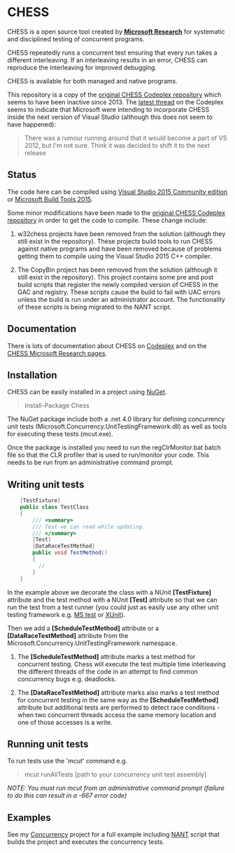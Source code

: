 # CHESS #

CHESS is a open source tool created by **[Microsoft Research](http://research.microsoft.com/en-us/projects/chess/)** for systematic and disciplined testing of concurrent programs. 

CHESS repeatedly runs a concurrent test ensuring that every run takes a different interleaving. If an interleaving results in an error, CHESS can reproduce the interleaving for improved debugging. 

CHESS is available for both managed and native programs.

This repository is a copy of the [original CHESS Codeplex repository](https://chesstool.codeplex.com/) which seems to have been inactive since 2013. The [latest thread](https://chesstool.codeplex.com/discussions/450787) on the Codeplex seems to indicate that  Microsoft were intending to incorporate CHESS inside the next version of Visual Studio (although this does not seem to have happened):

> There was a rumour running around that it would become a part of VS 2012, but I'm not sure. Think it was decided to shift it to the next release 

## Status ##

The code here can be compiled using [Visual Studio 2015 Community edition](https://go.microsoft.com/fwlink/?LinkId=691978&clcid=0x409) or [Microsoft Build Tools 2015](https://www.microsoft.com/en-us/download/details.aspx?id=48159). 

Some minor modifications have been made to the [original CHESS Codeplex repository](https://chesstool.codeplex.com/) in order to get the code to compile. These change include:

1. w32chess projects have been removed from the solution (although they still exist in the repository). These projects build tools to run CHESS against native programs and have been removed because of problems getting them to compile using the Visual Studio 2015 C++ compiler.

2. The CopyBin project has been removed from the solution (although it still exist in the repository). This project contains some pre and post build scripts that register the newly compiled version of CHESS in the GAC and registry. These scripts cause the build to fail with UAC errors unless the build is run under an administrator account. The functionality of these scripts is being migrated to the NANT script.  


## Documentation ##

There is lots of documentation about CHESS on [Codeplex](https://chesstool.codeplex.com/documentation) and on the [CHESS Microsoft Research pages](http://research.microsoft.com/en-us/projects/chess/).

## Installation ##

CHESS can be easily installed in a project using [NuGet](https://www.nuget.org/packages/Chess/).

> Install-Package Chess

The NuGet package include both a .net 4.0 library for defining concurrency unit tests (Microsoft.Concurrency.UnitTestingFramework.dll) as well as tools for executing these tests (mcut.exe). 

Once the package is installed you need to run the regClrMonitor.bat batch file so that the CLR profiler that is used to run/monitor your code. This needs to be run from an administrative command prompt.

## Writing unit tests ##


```csharp
    [TestFixture]
    public class TestClass
    {
        /// <summary>
        /// Test we can read while updating.
        /// </summary>
        [Test]
        [DataRaceTestMethod]
        public void TestMethod()
        {
          // 
        }
    }
```
In the example above we decorate the class with a NUnit **[TestFixture]** attribute and the test method with a NUnit **[Test]** attribute so that we can run the test from a test runner (you could just as easily use any other unit testing framework e.g. [MS test](https://msdn.microsoft.com/en-us/library/ms243147.aspx) or [XUnit](https://xunit.github.io/)). 

Then we add a **[ScheduleTestMethod]** attribute or a **[DataRaceTestMethod]** attribute from the Microsoft.Concurrency.UnitTestingFramework namespace. 

1. The **[ScheduleTestMethod]** attribute marks a test method for concurrent testing. Chess will execute the test multiple time interleaving the different threads of the code in an attempt to find common concurrency bugs e.g. deadlocks.

2. The **[DataRaceTestMethod]** attribute marks also marks a test method for concurrent testing in the same way as the **[ScheduleTestMethod]** attribute but additional tests are performed to detect race conditions - when two concurrent threads access the same memory location and one of those accesses is a write.


## Running unit tests ##

To run tests use the '*mcut*' command e.g.

> mcut runAllTests [path to your concurrency unit test assembly]

*NOTE: You must run mcut from an administrative command prompt (failure to do this can result in a -667 error code)*

## Examples ##
See my [Concurrency](https://github.com/LeeSanderson/Concurrency) project for a full example including [NANT](http://nant.sourceforge.net/) script that builds the project and executes the concurrency tests. 
